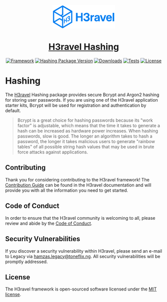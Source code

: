 <div align="center">
  <a href="https://h3ravel.toneflix.net"  target="_blank">
    <img src="https://raw.githubusercontent.com/h3ravel/assets/refs/heads/main/logo-full.svg" width="200" alt="H3ravel Logo">
  </a>
  <h1 align="center"><a href="https://h3ravel.toneflix.net/guide/hashing">H3ravel Hashing</a></h1>

[![Framework][ix]][lx]
[![Hashing Package Version][i1]][l1]
[![Downloads][l1]][d1]
[![Tests][tei]][tel]
[![License][lini]][linl]

</div>

# Hashing

The [H3ravel](https://h3ravel.toneflix.net) Hashing package provides secure Bcrypt and Argon2 hashing for storing user passwords. If you are using one of the H3ravel application starter kits, Bcrypt will be used for registration and authentication by default.

> Bcrypt is a great choice for hashing passwords because its "work factor" is adjustable, which means that the time it takes to generate a hash can be increased as hardware power increases. When hashing passwords, slow is good. The longer an algorithm takes to hash a password, the longer it takes malicious users to generate "rainbow tables" of all possible string hash values that may be used in brute force attacks against applications.

## Contributing

Thank you for considering contributing to the H3ravel framework! The [Contribution Guide](https://h3ravel.toneflix.net/contributing) can be found in the H3ravel documentation and will provide you with all the information you need to get started.

## Code of Conduct

In order to ensure that the H3ravel community is welcoming to all, please review and abide by the [Code of Conduct](#).

## Security Vulnerabilities

If you discover a security vulnerability within H3ravel, please send an e-mail to Legacy via hamzas.legacy@toneflix.ng. All security vulnerabilities will be promptly addressed.

## License

The H3ravel framework is open-sourced software licensed under the [MIT license](LICENSE).

[ix]: https://img.shields.io/npm/v/%40h3ravel%2Fcore?style=flat-square&label=Framework&color=%230970ce
[lx]: https://www.npmjs.com/package/@h3ravel/core
[i1]: https://img.shields.io/npm/v/%40h3ravel%2Fhashing?style=flat-square&label=@h3ravel/hashing&color=%230970ce
[l1]: https://www.npmjs.com/package/@h3ravel/hashing
[d1]: https://img.shields.io/npm/dt/%40h3ravel%2Fhashing?style=flat-square&label=Downloads&link=https%3A%2F%2Fwww.npmjs.com%2Fpackage%2F%40h3ravel%2Fhashing
[linl]: https://github.com/h3ravel/framework/blob/main/LICENSE
[lini]: https://img.shields.io/github/license/h3ravel/framework
[tel]: https://github.com/h3ravel/framework/actions/workflows/test.yml
[tei]: https://github.com/h3ravel/framework/actions/workflows/test.yml/badge.svg

